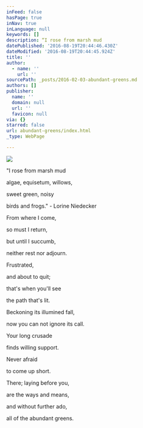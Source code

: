 ```yaml
---
inFeed: false
hasPage: true
inNav: true
inLanguage: null
keywords: []
description: “I rose from marsh mud
datePublished: '2016-08-19T20:44:46.430Z'
dateModified: '2016-08-19T20:44:45.924Z'
title: ''
author:
  - name: ''
    url: ''
sourcePath: _posts/2016-02-03-abundant-greens.md
authors: []
publisher:
  name: ''
  domain: null
  url: ''
  favicon: null
via: {}
starred: false
url: abundant-greens/index.html
_type: WebPage

---
```

![](https://the-grid-user-content.s3-us-west-2.amazonaws.com/b4d37dd5-616a-45fe-84a8-b0bd29b58a58.jpg)

"I rose from marsh mud

algae, equisetum, willows,

sweet green, noisy

birds and frogs." - Lorine Niedecker 

From where I come,

so must I return,

but until I succumb,

neither rest nor adjourn.

Frustrated,

and about to quit;

that's when you'll see

the path that's lit.

Beckoning its illumined fall,

now you can not ignore its call.

Your long crusade

finds willing support.

Never afraid

to come up short.

There; laying before you,

are the ways and means,

and without further ado,

all of the abundant greens.